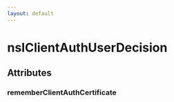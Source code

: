 ```yaml
---
layout: default
---
```


# nsIClientAuthUserDecision #

## Attributes ##

### rememberClientAuthCertificate ###
